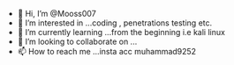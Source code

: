 - 👋 Hi, I’m @Mooss007
- 👀 I’m interested in ...coding , penetrations testing etc.
- 🌱 I’m currently learning ...from the beginning i.e kali linux 
- 💞️ I’m looking to collaborate on ...
- 📫 How to reach me ...insta acc muhammad9252

<!---
Mooss007/Mooss007 is a ✨ special ✨ repository because its `README.md` (this file) appears on your GitHub profile.
You can click the Preview link to take a look at your changes.
--->
